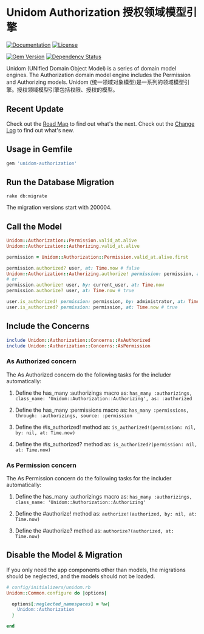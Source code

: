 # Unidom Authorization 授权领域模型引擎

[![Documentation](http://img.shields.io/badge/docs-rdoc.info-blue.svg)](http://www.rubydoc.info/gems/unidom-authorization/frames)
[![License](https://img.shields.io/badge/license-MIT-green.svg)](http://opensource.org/licenses/MIT)

[![Gem Version](https://badge.fury.io/rb/unidom-authorization.svg)](https://badge.fury.io/rb/unidom-authorization)
[![Dependency Status](https://gemnasium.com/badges/github.com/topbitdu/unidom-authorization.svg)](https://gemnasium.com/github.com/topbitdu/unidom-authorization)

Unidom (UNIfied Domain Object Model) is a series of domain model engines. The Authorization domain model engine includes the Permission and Authorizing models.
Unidom (统一领域对象模型)是一系列的领域模型引擎。授权领域模型引擎包括权限、授权的模型。



## Recent Update

Check out the [Road Map](ROADMAP.md) to find out what's the next.
Check out the [Change Log](CHANGELOG.md) to find out what's new.



## Usage in Gemfile

```ruby
gem 'unidom-authorization'
```



## Run the Database Migration

```shell
rake db:migrate
```
The migration versions start with 200004.



## Call the Model

```ruby
Unidom::Authorization::Permission.valid_at.alive
Unidom::Authorization::Authorizing.valid_at.alive

permission = Unidom::Authorization::Permission.valid_at.alive.first

permission.authorized? user, at: Time.now # false
Unidom::Authorization::Authorizing.authorize! permission: permission, authorized: user
# or
permission.authorize! user, by: current_user, at: Time.now
permission.authorize? user, at: Time.now # true

user.is_authorized! permission: permission, by: administrator, at: Time.now
user.is_authorized? permission: permission, at: Time.now # true
```



## Include the Concerns

```ruby
include Unidom::Authorization::Concerns::AsAuthorized
include Unidom::Authorization::Concerns::AsPermission
```

### As Authorized concern

The As Authorized concern do the following tasks for the includer automatically:
1. Define the has_many :authorizings macro as: ``has_many :authorizings, class_name: 'Unidom::Authorization::Authorizing', as: :authorized``

2. Define the has_many :permissions macro as: ``has_many :permissions, through: :authorizings, source: :permission``

3. Define the #is_authorized! method as: ``is_authorized!(permission: nil, by: nil, at: Time.now)``

4. Define the #is_authorized? method as: ``is_authorized?(permission: nil, at: Time.now)``

### As Permission concern

The As Permission concern do the following tasks for the includer automatically:
1. Define the has_many :authorizings macro as: ``has_many :authorizings, class_name: 'Unidom::Authorization::Authorizing'``

2. Define the #authorize! method as: ``authorize!(authorized, by: nil, at: Time.now)``

3. Define the #authorize? method as: ``authorize?(authorized, at: Time.now)``



## Disable the Model & Migration

If you only need the app components other than models, the migrations should be neglected, and the models should not be loaded.
```ruby
# config/initializers/unidom.rb
Unidom::Common.configure do |options|

  options[:neglected_namespaces] = %w{
    Unidom::Authorization
  }

end
```
